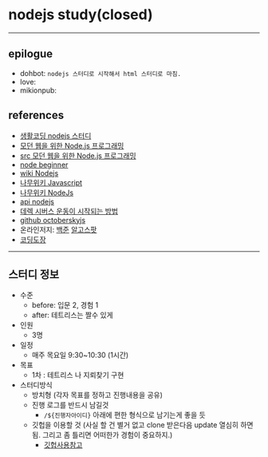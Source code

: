 # nodejs study(closed)

---

## epilogue

* dohbot: `nodejs 스터디로 시작해서 html 스터디로 마침.`
* love:
* mikionpub:

## references

* [생활코딩 nodejs 스터디](https://github.com/netpyoung/study.nodejs)
* [모던 웹을 위한 Node.js 프로그래밍](http://www.hanb.co.kr/book/look.html?isbn=978-89-7914-888-6)
* [src 모던 웹을 위한 Node.js 프로그래밍](https://github.com/rintiantta/hanbit.modern.node)
* [node beginner](http://www.nodebeginner.org/)
* [wiki Nodejs](http://en.wikipedia.org/wiki/Nodejs)
* [나무위키 Javascript](https://namu.wiki/w/JavaScript)
* [나무위키 NodeJs](https://namu.wiki/w/Node.js)
* [api nodejs](http://nodejs.org/docs/latest/api/)
* [데렉 시버스 운동이 시작되는 방법](http://www.ted.com/talks/lang/ko/derek_sivers_how_to_start_a_movement.html)
* [github octoberskyjs](https://github.com/octoberskyjs/home)
* 온라인저지: [백준](https://www.acmicpc.net/) [알고스팟](https://algospot.com/judge/problem/list/)
* [코딩도장](http://codingdojang.com/)

---

## 스터디 정보

* 수준
  * before: 입문 2, 경험 1
  * after: 테트리스는 짤수 있게
* 인원
  * 3명
* 일정
  *  매주 목요일 9:30~10:30 (1시간)
* 목표
  * 1차 : 테트리스 나 지뢰찾기 구현
* 스터디방식
  * 방치형 (각자 목표를 정하고 진행내용을 공유)
  * 진행 로그를 반드시 남길것
    * `/${진행자아이디}` 아래에 편한 형식으로 남기는게 좋을 듯
  * 깃헙을 이용할 것 (사실 할 건 별거 없고 clone 받은다음 update 열심히 하면 됨. 그리고 좀 틀리면 어떠한가 경험이 중요하지.)
    * [깃헙사용참고](http://emflant.tistory.com/123)
